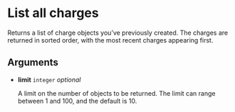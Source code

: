 # List all charges

Returns a list of charge objects you’ve previously created. The charges are returned in sorted order, with the most recent charges appearing first.

## Arguments

- **limit** `integer` _optional_

  A limit on the number of objects to be returned. The limit can range between 1 and 100, and the default is 10.